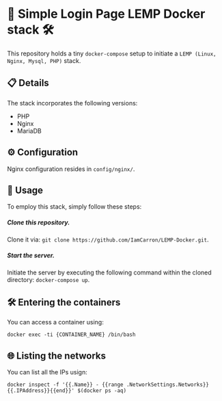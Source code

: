 # 🐳 Simple Login Page LEMP Docker stack 🛠️

This repository holds a tiny `docker-compose` setup to initiate a `LEMP (Linux, Nginx, Mysql, PHP)` stack.

## 📋 Details

The stack incorporates the following versions:

* PHP
* Nginx
* MariaDB

## ⚙️ Configuration

Nginx configuration resides in `config/nginx/`.

## 🚀 Usage

To employ this stack, simply follow these steps:

##### Clone this repository.

Clone it via: `git clone https://github.com/IamCarron/LEMP-Docker.git`.

##### Start the server.

Initiate the server by executing the following command within the cloned directory: `docker-compose up`.

## 🛠️ Entering the containers

You can access a container using:

`docker exec -ti {CONTAINER_NAME} /bin/bash`

## 🌐 Listing the networks
You can list all the IPs usign:

`docker inspect -f '{{.Name}} - {{range .NetworkSettings.Networks}}{{.IPAddress}}{{end}}' $(docker ps -aq)`
